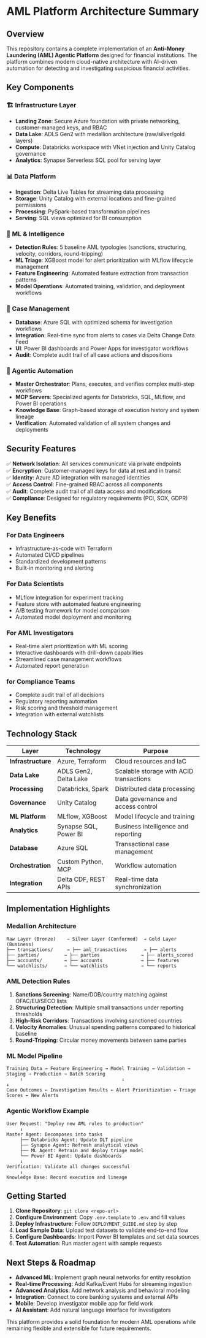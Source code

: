 # AML Platform Architecture Summary

## Overview
This repository contains a complete implementation of an **Anti-Money Laundering (AML) Agentic Platform** designed for financial institutions. The platform combines modern cloud-native architecture with AI-driven automation for detecting and investigating suspicious financial activities.

## Key Components

### 🏗️ Infrastructure Layer
- **Landing Zone**: Secure Azure foundation with private networking, customer-managed keys, and RBAC
- **Data Lake**: ADLS Gen2 with medallion architecture (raw/silver/gold layers)
- **Compute**: Databricks workspace with VNet injection and Unity Catalog governance
- **Analytics**: Synapse Serverless SQL pool for serving layer

### 📊 Data Platform
- **Ingestion**: Delta Live Tables for streaming data processing
- **Storage**: Unity Catalog with external locations and fine-grained permissions  
- **Processing**: PySpark-based transformation pipelines
- **Serving**: SQL views optimized for BI consumption

### 🤖 ML & Intelligence
- **Detection Rules**: 5 baseline AML typologies (sanctions, structuring, velocity, corridors, round-tripping)
- **ML Triage**: XGBoost model for alert prioritization with MLflow lifecycle management
- **Feature Engineering**: Automated feature extraction from transaction patterns
- **Model Operations**: Automated training, validation, and deployment workflows

### 👥 Case Management
- **Database**: Azure SQL with optimized schema for investigation workflows
- **Integration**: Real-time sync from alerts to cases via Delta Change Data Feed
- **UI**: Power BI dashboards and Power Apps for investigator workflows
- **Audit**: Complete audit trail of all case actions and dispositions

### 🧠 Agentic Automation
- **Master Orchestrator**: Plans, executes, and verifies complex multi-step workflows
- **MCP Servers**: Specialized agents for Databricks, SQL, MLflow, and Power BI operations
- **Knowledge Base**: Graph-based storage of execution history and system lineage
- **Verification**: Automated validation of all system changes and deployments

## Security Features

✅ **Network Isolation**: All services communicate via private endpoints  
✅ **Encryption**: Customer-managed keys for data at rest and in transit  
✅ **Identity**: Azure AD integration with managed identities  
✅ **Access Control**: Fine-grained RBAC across all components  
✅ **Audit**: Complete audit trail of all data access and modifications  
✅ **Compliance**: Designed for regulatory requirements (PCI, SOX, GDPR)  

## Key Benefits

### For Data Engineers
- Infrastructure-as-code with Terraform
- Automated CI/CD pipelines
- Standardized development patterns
- Built-in monitoring and alerting

### For Data Scientists  
- MLflow integration for experiment tracking
- Feature store with automated feature engineering
- A/B testing framework for model comparison
- Automated model deployment and monitoring

### For AML Investigators
- Real-time alert prioritization with ML scoring
- Interactive dashboards with drill-down capabilities
- Streamlined case management workflows
- Automated report generation

### for Compliance Teams
- Complete audit trail of all decisions
- Regulatory reporting automation  
- Risk scoring and threshold management
- Integration with external watchlists

## Technology Stack

| Layer | Technology | Purpose |
|-------|------------|---------|
| **Infrastructure** | Azure, Terraform | Cloud resources and IaC |
| **Data Lake** | ADLS Gen2, Delta Lake | Scalable storage with ACID transactions |
| **Processing** | Databricks, Spark | Distributed data processing |
| **Governance** | Unity Catalog | Data governance and access control |
| **ML Platform** | MLflow, XGBoost | Model lifecycle and training |
| **Analytics** | Synapse SQL, Power BI | Business intelligence and reporting |  
| **Database** | Azure SQL | Transactional case management |
| **Orchestration** | Custom Python, MCP | Workflow automation |
| **Integration** | Delta CDF, REST APIs | Real-time data synchronization |

## Implementation Highlights

### Medallion Architecture
```
Raw Layer (Bronze)    → Silver Layer (Conformed)  → Gold Layer (Business)
├── transactions/     → ├── aml_transactions      → ├── alerts
├── parties/         → ├── parties               → ├── alerts_scored  
├── accounts/        → ├── accounts              → ├── features
└── watchlists/      → └── watchlists            → └── reports
```

### AML Detection Rules
1. **Sanctions Screening**: Name/DOB/country matching against OFAC/EU/SECO lists
2. **Structuring Detection**: Multiple small transactions under reporting thresholds  
3. **High-Risk Corridors**: Transactions involving sanctioned countries
4. **Velocity Anomalies**: Unusual spending patterns compared to historical baseline
5. **Round-Tripping**: Circular money movements between same parties

### ML Model Pipeline
```
Training Data → Feature Engineering → Model Training → Validation → Staging → Production → Batch Scoring
     ↑                                    ↓                                        ↓
Case Outcomes ← Investigation Results ← Alert Prioritization ← Triage Scores ← New Alerts
```

### Agentic Workflow Example
```
User Request: "Deploy new AML rules to production"
     ↓
Master Agent: Decomposes into tasks
     ├── Databricks Agent: Update DLT pipeline
     ├── Synapse Agent: Refresh analytical views  
     ├── ML Agent: Retrain and deploy triage model
     └── Power BI Agent: Update dashboards
     ↓
Verification: Validate all changes successful
     ↓
Knowledge Base: Record execution and lineage
```

## Getting Started

1. **Clone Repository**: `git clone <repo-url>`
2. **Configure Environment**: Copy `.env.template` to `.env` and fill values
3. **Deploy Infrastructure**: Follow `DEPLOYMENT_GUIDE.md` step by step
4. **Load Sample Data**: Upload test datasets to validate end-to-end flow
5. **Configure Dashboards**: Import Power BI templates and set data sources
6. **Test Automation**: Run master agent with sample requests

## Next Steps & Roadmap

- **Advanced ML**: Implement graph neural networks for entity resolution
- **Real-time Processing**: Add Kafka/Event Hubs for streaming ingestion  
- **Advanced Analytics**: Add network analysis and behavioral modeling
- **Integration**: Connect to core banking systems and external APIs
- **Mobile**: Develop investigator mobile app for field work
- **AI Assistant**: Add natural language interface for investigators

This platform provides a solid foundation for modern AML operations while remaining flexible and extensible for future requirements.